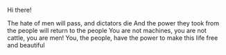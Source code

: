 Hi there!

The hate of men will pass, and dictators die
And the power they took from the people will return to the people
You are not machines, you are not cattle, you are men!
You, the people, have the power to make this life free and beautiful
